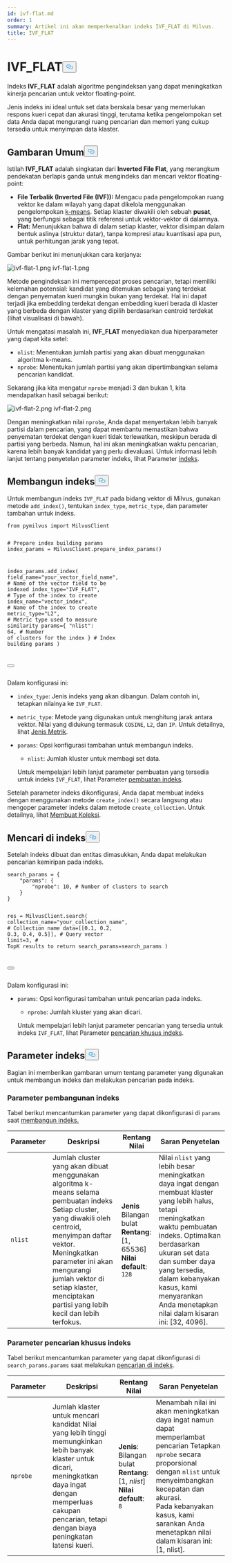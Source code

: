 ```yaml
---
id: ivf-flat.md
order: 1
summary: Artikel ini akan memperkenalkan indeks IVF_FLAT di Milvus.
title: IVF_FLAT
---
```

<h1 id="IVFFLAT" class="common-anchor-header">IVF_FLAT<button data-href="#IVFFLAT" class="anchor-icon" translate="no">
      <svg translate="no"
        aria-hidden="true"
        focusable="false"
        height="20"
        version="1.1"
        viewBox="0 0 16 16"
        width="16"
      >
        <path
          fill="#0092E4"
          fill-rule="evenodd"
          d="M4 9h1v1H4c-1.5 0-3-1.69-3-3.5S2.55 3 4 3h4c1.45 0 3 1.69 3 3.5 0 1.41-.91 2.72-2 3.25V8.59c.58-.45 1-1.27 1-2.09C10 5.22 8.98 4 8 4H4c-.98 0-2 1.22-2 2.5S3 9 4 9zm9-3h-1v1h1c1 0 2 1.22 2 2.5S13.98 12 13 12H9c-.98 0-2-1.22-2-2.5 0-.83.42-1.64 1-2.09V6.25c-1.09.53-2 1.84-2 3.25C6 11.31 7.55 13 9 13h4c1.45 0 3-1.69 3-3.5S14.5 6 13 6z"
        ></path>
      </svg>
    </button></h1><p>Indeks <strong>IVF_FLAT</strong> adalah algoritme pengindeksan yang dapat meningkatkan kinerja pencarian untuk vektor floating-point.</p>
<p>Jenis indeks ini ideal untuk set data berskala besar yang memerlukan respons kueri cepat dan akurasi tinggi, terutama ketika pengelompokan set data Anda dapat mengurangi ruang pencarian dan memori yang cukup tersedia untuk menyimpan data klaster.</p>
<h2 id="Overview" class="common-anchor-header">Gambaran Umum<button data-href="#Overview" class="anchor-icon" translate="no">
      <svg translate="no"
        aria-hidden="true"
        focusable="false"
        height="20"
        version="1.1"
        viewBox="0 0 16 16"
        width="16"
      >
        <path
          fill="#0092E4"
          fill-rule="evenodd"
          d="M4 9h1v1H4c-1.5 0-3-1.69-3-3.5S2.55 3 4 3h4c1.45 0 3 1.69 3 3.5 0 1.41-.91 2.72-2 3.25V8.59c.58-.45 1-1.27 1-2.09C10 5.22 8.98 4 8 4H4c-.98 0-2 1.22-2 2.5S3 9 4 9zm9-3h-1v1h1c1 0 2 1.22 2 2.5S13.98 12 13 12H9c-.98 0-2-1.22-2-2.5 0-.83.42-1.64 1-2.09V6.25c-1.09.53-2 1.84-2 3.25C6 11.31 7.55 13 9 13h4c1.45 0 3-1.69 3-3.5S14.5 6 13 6z"
        ></path>
      </svg>
    </button></h2><p>Istilah <strong>IVF_FLAT</strong> adalah singkatan dari <strong>Inverted File Flat</strong>, yang merangkum pendekatan berlapis ganda untuk mengindeks dan mencari vektor floating-point:</p>
<ul>
<li><strong>File Terbalik (Inverted File (IVF)):</strong> Mengacu pada pengelompokan ruang vektor ke dalam wilayah yang dapat dikelola menggunakan pengelompokan <a href="https://en.wikipedia.org/wiki/K-means_clustering">k-means</a>. Setiap klaster diwakili oleh sebuah <strong>pusat</strong>, yang berfungsi sebagai titik referensi untuk vektor-vektor di dalamnya.</li>
<li><strong>Flat:</strong> Menunjukkan bahwa di dalam setiap klaster, vektor disimpan dalam bentuk aslinya (struktur datar), tanpa kompresi atau kuantisasi apa pun, untuk perhitungan jarak yang tepat.</li>
</ul>
<p>Gambar berikut ini menunjukkan cara kerjanya:</p>
<p>
  
   <span class="img-wrapper"> <img translate="no" src="/docs/v2.5.x/assets/ivf-1.png" alt="ivf-flat-1.png" class="doc-image" id="ivf-flat-1.png" />
   </span> <span class="img-wrapper"> <span>ivf-flat-1.png</span> </span></p>
<p>Metode pengindeksan ini mempercepat proses pencarian, tetapi memiliki kelemahan potensial: kandidat yang ditemukan sebagai yang terdekat dengan penyematan kueri mungkin bukan yang terdekat. Hal ini dapat terjadi jika embedding terdekat dengan embedding kueri berada di klaster yang berbeda dengan klaster yang dipilih berdasarkan centroid terdekat (lihat visualisasi di bawah).</p>
<p>Untuk mengatasi masalah ini, <strong>IVF_FLAT</strong> menyediakan dua hiperparameter yang dapat kita setel:</p>
<ul>
<li><code translate="no">nlist</code>: Menentukan jumlah partisi yang akan dibuat menggunakan algoritma k-means.</li>
<li><code translate="no">nprobe</code>: Menentukan jumlah partisi yang akan dipertimbangkan selama pencarian kandidat.</li>
</ul>
<p>Sekarang jika kita mengatur <code translate="no">nprobe</code> menjadi 3 dan bukan 1, kita mendapatkan hasil sebagai berikut:</p>
<p>
  
   <span class="img-wrapper"> <img translate="no" src="/docs/v2.5.x/assets/ivf-2.png" alt="ivf-flat-2.png" class="doc-image" id="ivf-flat-2.png" />
   </span> <span class="img-wrapper"> <span>ivf-flat-2.png</span> </span></p>
<p>Dengan meningkatkan nilai <code translate="no">nprobe</code>, Anda dapat menyertakan lebih banyak partisi dalam pencarian, yang dapat membantu memastikan bahwa penyematan terdekat dengan kueri tidak terlewatkan, meskipun berada di partisi yang berbeda. Namun, hal ini akan meningkatkan waktu pencarian, karena lebih banyak kandidat yang perlu dievaluasi. Untuk informasi lebih lanjut tentang penyetelan parameter indeks, lihat Parameter <a href="#index-params">indeks</a>.</p>
<h2 id="Build-index" class="common-anchor-header">Membangun indeks<button data-href="#Build-index" class="anchor-icon" translate="no">
      <svg translate="no"
        aria-hidden="true"
        focusable="false"
        height="20"
        version="1.1"
        viewBox="0 0 16 16"
        width="16"
      >
        <path
          fill="#0092E4"
          fill-rule="evenodd"
          d="M4 9h1v1H4c-1.5 0-3-1.69-3-3.5S2.55 3 4 3h4c1.45 0 3 1.69 3 3.5 0 1.41-.91 2.72-2 3.25V8.59c.58-.45 1-1.27 1-2.09C10 5.22 8.98 4 8 4H4c-.98 0-2 1.22-2 2.5S3 9 4 9zm9-3h-1v1h1c1 0 2 1.22 2 2.5S13.98 12 13 12H9c-.98 0-2-1.22-2-2.5 0-.83.42-1.64 1-2.09V6.25c-1.09.53-2 1.84-2 3.25C6 11.31 7.55 13 9 13h4c1.45 0 3-1.69 3-3.5S14.5 6 13 6z"
        ></path>
      </svg>
    </button></h2><p>Untuk membangun indeks <code translate="no">IVF_FLAT</code> pada bidang vektor di Milvus, gunakan metode <code translate="no">add_index()</code>, tentukan <code translate="no">index_type</code>, <code translate="no">metric_type</code>, dan parameter tambahan untuk indeks.</p>
<pre><code translate="no" class="language-python"><span class="hljs-keyword">from</span> pymilvus <span class="hljs-keyword">import</span> MilvusClient

<span class="hljs-comment"># Prepare index building params</span>
index_params = MilvusClient.prepare_index_params()

index_params.add_index(
    field_name=<span class="hljs-string">&quot;your_vector_field_name&quot;</span>, <span class="hljs-comment"># Name of the vector field to be indexed</span>
    index_type=<span class="hljs-string">&quot;IVF_FLAT&quot;</span>, <span class="hljs-comment"># Type of the index to create</span>
    index_name=<span class="hljs-string">&quot;vector_index&quot;</span>, <span class="hljs-comment"># Name of the index to create</span>
    metric_type=<span class="hljs-string">&quot;L2&quot;</span>, <span class="hljs-comment"># Metric type used to measure similarity</span>
    params={
        <span class="hljs-string">&quot;nlist&quot;</span>: <span class="hljs-number">64</span>, <span class="hljs-comment"># Number of clusters for the index</span>
    } <span class="hljs-comment"># Index building params</span>
)

<button class="copy-code-btn"></button></code></pre>
<p>Dalam konfigurasi ini:</p>
<ul>
<li><p><code translate="no">index_type</code>: Jenis indeks yang akan dibangun. Dalam contoh ini, tetapkan nilainya ke <code translate="no">IVF_FLAT</code>.</p></li>
<li><p><code translate="no">metric_type</code>: Metode yang digunakan untuk menghitung jarak antara vektor. Nilai yang didukung termasuk <code translate="no">COSINE</code>, <code translate="no">L2</code>, dan <code translate="no">IP</code>. Untuk detailnya, lihat <a href="/docs/id/metric.md">Jenis Metrik</a>.</p></li>
<li><p><code translate="no">params</code>: Opsi konfigurasi tambahan untuk membangun indeks.</p>
<ul>
<li><code translate="no">nlist</code>: Jumlah kluster untuk membagi set data.</li>
</ul>
<p>Untuk mempelajari lebih lanjut parameter pembuatan yang tersedia untuk indeks <code translate="no">IVF_FLAT</code>, lihat Parameter <a href="#Index-building-params">pembuatan indeks</a>.</p></li>
</ul>
<p>Setelah parameter indeks dikonfigurasi, Anda dapat membuat indeks dengan menggunakan metode <code translate="no">create_index()</code> secara langsung atau mengoper parameter indeks dalam metode <code translate="no">create_collection</code>. Untuk detailnya, lihat <a href="/docs/id/create-collection.md">Membuat Koleksi</a>.</p>
<h2 id="Search-on-index" class="common-anchor-header">Mencari di indeks<button data-href="#Search-on-index" class="anchor-icon" translate="no">
      <svg translate="no"
        aria-hidden="true"
        focusable="false"
        height="20"
        version="1.1"
        viewBox="0 0 16 16"
        width="16"
      >
        <path
          fill="#0092E4"
          fill-rule="evenodd"
          d="M4 9h1v1H4c-1.5 0-3-1.69-3-3.5S2.55 3 4 3h4c1.45 0 3 1.69 3 3.5 0 1.41-.91 2.72-2 3.25V8.59c.58-.45 1-1.27 1-2.09C10 5.22 8.98 4 8 4H4c-.98 0-2 1.22-2 2.5S3 9 4 9zm9-3h-1v1h1c1 0 2 1.22 2 2.5S13.98 12 13 12H9c-.98 0-2-1.22-2-2.5 0-.83.42-1.64 1-2.09V6.25c-1.09.53-2 1.84-2 3.25C6 11.31 7.55 13 9 13h4c1.45 0 3-1.69 3-3.5S14.5 6 13 6z"
        ></path>
      </svg>
    </button></h2><p>Setelah indeks dibuat dan entitas dimasukkan, Anda dapat melakukan pencarian kemiripan pada indeks.</p>
<pre><code translate="no" class="language-python">search_params = {
    <span class="hljs-string">&quot;params&quot;</span>: {
        <span class="hljs-string">&quot;nprobe&quot;</span>: 10, <span class="hljs-comment"># Number of clusters to search</span>
    }
}

res = MilvusClient.search(
    collection_name=<span class="hljs-string">&quot;your_collection_name&quot;</span>, <span class="hljs-comment"># Collection name</span>
    data=[[0.1, 0.2, 0.3, 0.4, 0.5]],  <span class="hljs-comment"># Query vector</span>
    <span class="hljs-built_in">limit</span>=3,  <span class="hljs-comment"># TopK results to return</span>
    search_params=search_params
)

<button class="copy-code-btn"></button></code></pre>
<p>Dalam konfigurasi ini:</p>
<ul>
<li><p><code translate="no">params</code>: Opsi konfigurasi tambahan untuk pencarian pada indeks.</p>
<ul>
<li><code translate="no">nprobe</code>: Jumlah kluster yang akan dicari.</li>
</ul>
<p>Untuk mempelajari lebih lanjut parameter pencarian yang tersedia untuk indeks <code translate="no">IVF_FLAT</code>, lihat Parameter <a href="#index-specific-search-params">pencarian khusus indeks</a>.</p></li>
</ul>
<h2 id="Index-params" class="common-anchor-header">Parameter indeks<button data-href="#Index-params" class="anchor-icon" translate="no">
      <svg translate="no"
        aria-hidden="true"
        focusable="false"
        height="20"
        version="1.1"
        viewBox="0 0 16 16"
        width="16"
      >
        <path
          fill="#0092E4"
          fill-rule="evenodd"
          d="M4 9h1v1H4c-1.5 0-3-1.69-3-3.5S2.55 3 4 3h4c1.45 0 3 1.69 3 3.5 0 1.41-.91 2.72-2 3.25V8.59c.58-.45 1-1.27 1-2.09C10 5.22 8.98 4 8 4H4c-.98 0-2 1.22-2 2.5S3 9 4 9zm9-3h-1v1h1c1 0 2 1.22 2 2.5S13.98 12 13 12H9c-.98 0-2-1.22-2-2.5 0-.83.42-1.64 1-2.09V6.25c-1.09.53-2 1.84-2 3.25C6 11.31 7.55 13 9 13h4c1.45 0 3-1.69 3-3.5S14.5 6 13 6z"
        ></path>
      </svg>
    </button></h2><p>Bagian ini memberikan gambaran umum tentang parameter yang digunakan untuk membangun indeks dan melakukan pencarian pada indeks.</p>
<h3 id="Index-building-params" class="common-anchor-header">Parameter pembangunan indeks</h3><p>Tabel berikut mencantumkan parameter yang dapat dikonfigurasi di <code translate="no">params</code> saat <a href="#Build-index">membangun indeks.</a></p>
<table>
<thead>
<tr><th><strong>Parameter</strong></th><th><strong>Deskripsi</strong></th><th><strong>Rentang Nilai</strong></th><th><strong>Saran Penyetelan</strong></th></tr>
</thead>
<tbody>
<tr><td><code translate="no">nlist</code></td><td>Jumlah cluster yang akan dibuat menggunakan algoritma k-means selama pembuatan indeks Setiap cluster, yang diwakili oleh centroid, menyimpan daftar vektor. Meningkatkan parameter ini akan mengurangi jumlah vektor di setiap klaster, menciptakan partisi yang lebih kecil dan lebih terfokus.</td><td><strong>Jenis</strong> Bilangan bulat<br><strong>Rentang</strong>: [1, 65536]<br><strong>Nilai default</strong>: <code translate="no">128</code></td><td>Nilai <code translate="no">nlist</code> yang lebih besar meningkatkan daya ingat dengan membuat klaster yang lebih halus, tetapi meningkatkan waktu pembuatan indeks. Optimalkan berdasarkan ukuran set data dan sumber daya yang tersedia, dalam kebanyakan kasus, kami menyarankan Anda menetapkan nilai dalam kisaran ini: [32, 4096].</td></tr>
</tbody>
</table>
<h3 id="Index-specific-search-params" class="common-anchor-header">Parameter pencarian khusus indeks</h3><p>Tabel berikut mencantumkan parameter yang dapat dikonfigurasi di <code translate="no">search_params.params</code> saat melakukan <a href="#Search-on-index">pencarian di indeks</a>.</p>
<table>
<thead>
<tr><th><strong>Parameter</strong></th><th><strong>Deskripsi</strong></th><th><strong>Rentang Nilai</strong></th><th><strong>Saran Penyetelan</strong></th></tr>
</thead>
<tbody>
<tr><td><code translate="no">nprobe</code></td><td>Jumlah klaster untuk mencari kandidat Nilai yang lebih tinggi memungkinkan lebih banyak klaster untuk dicari, meningkatkan daya ingat dengan memperluas cakupan pencarian, tetapi dengan biaya peningkatan latensi kueri.</td><td><strong>Jenis</strong>: Bilangan bulat<br><strong>Rentang</strong>: [1, <em>nlist</em>]<br><strong>Nilai default</strong>: <code translate="no">8</code></td><td>Menambah nilai ini akan meningkatkan daya ingat namun dapat memperlambat pencarian Tetapkan <code translate="no">nprobe</code> secara proporsional dengan <code translate="no">nlist</code> untuk menyeimbangkan kecepatan dan akurasi.<br>Pada kebanyakan kasus, kami sarankan Anda menetapkan nilai dalam kisaran ini: [1, nlist].</td></tr>
</tbody>
</table>
